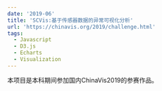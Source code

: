 ```yaml
---
date: '2019-06'
title: 'SCVis:基于传感器数据的异常可视化分析'
url: 'https://chinavis.org/2019/challenge.html'
tags:
  - Javascript
  - D3.js
  - Echarts
  - Visualization
---
```


本项目是本科期间参加国内ChinaVis2019的参赛作品。
